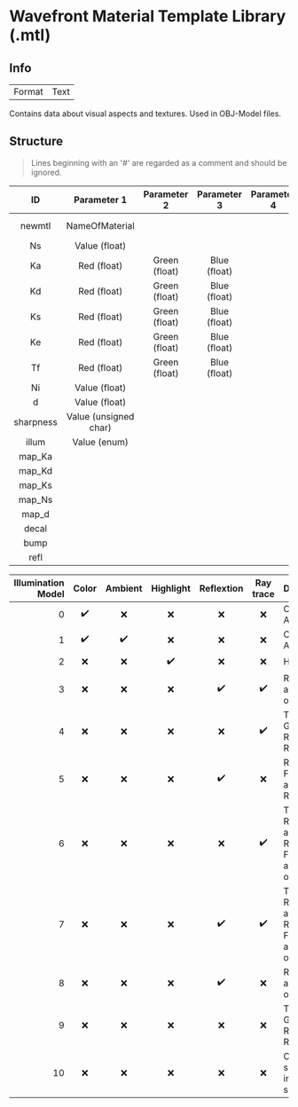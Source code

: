 # Wavefront Material Template Library (.mtl)<br>

## Info
|||
|:-:|:-:|
|Format|Text|

Contains data about visual aspects and textures. Used in OBJ-Model files.

## Structure
> Lines beginning with an '#' are regarded as a comment and should be ignored.

|ID|Parameter 1|Parameter 2|Parameter 3|Parameter 4| Description|
|:-:|:-:|:-:|:-:|:-:|:-:|
|newmtl| NameOfMaterial | | ||Declare Material|
|Ns| Value (float)| | | |Weight|
|Ka| Red (float)| Green (float)| Blue (float)||Ambient|
|Kd| Red (float)| Green (float)| Blue (float)||Diffuse|
|Ks| Red (float)| Green (float)| Blue (float)||Specular|
|Ke| Red (float)| Green (float)| Blue (float)||Emission|
|Tf  |Red (float)| Green (float)| Blue (float)||???|
|Ni| Value (float)| | ||Dissolved|
|d| Value (float)| | ||Density|
|sharpness  | Value (unsigned char) | | ||???|
|illum| Value (enum) | | ||Illumination|
|map_Ka | | | ||???|
|map_Kd | | | ||???|
|map_Ks | | | ||???|
|map_Ns | | | ||???|
|map_d | | | ||???|
|decal  | | | ||???|
|bump  | | | ||???|
|refl  | | | ||???|



|Illumination Model | Color | Ambient | Highlight | Reflextion | Ray trace | Description |
|-:|:-:|:-:|:-:|:-:|:-:| :-|
|0| ✔️ | :x:|:x:|:x:|:x:|Color on and Ambient off|
|1|✔️ | ✔️ |:x:|:x:|:x:|Color on and Ambient on|
|2|:x: | :x:| ✔️|:x:|:x:|Highlight on|
|3|:x:| :x:|:x:|✔️|✔️|Reflection on and Ray trace on|
|4|:x:| :x:|:x:|:x:|✔️|Transparency: Glass on and<br>Reflection: Ray trace on|
|5|:x:| :x:|:x:|✔️|:x:|Reflection: Fresnel on and<br>Ray trace on|
|6|:x:| :x:|:x:|:x:|✔️|Transparency: Refraction on and<br>Reflection: Fresnel off and Ray trace on|
|7|:x:| :x:|:x:|✔️|✔️|Transparency: Refraction on and<br>Reflection: Fresnel on and Ray trace on|
|8|:x:| :x:|:x:|✔️|:x:|Reflection on and Ray trace off|
|9|:x: |:x:| :x:|:x:|:x:|Transparency: Glass on and<br>Reflection: Ray trace off|
|10|:x: |:x:| :x:|:x:|:x:|Casts shadows onto invisible surfaces|


